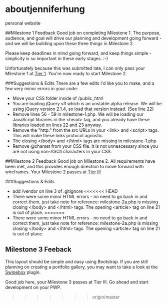 # aboutjenniferhung
personal website

##Milestone 1 Feedback
Good job on completing Milestone 1. The purpose, audience, and goal will drive our planning and development going forward - and we will be building upon these three things in Milestone 2.

Please keep deadlines in mind going forward, and keep things simple - simplicity is so important in these early stages. :-)

Unfortunately because this was submitted late, I can only pass your Milestone 1 at [Tier 1](https://bootcamp-coders.cnm.edu/projects/personal/rubric/). You're now ready to start Milestone 2.

###Suggestions &amp; Edits
There are a few edits I'd like you to make, and a few very minor errors in your code:
- Move your CSS folder inside of /public_html
- You are loading jQuery v3 which is an unstable alpha release. We will be using jQuery version 2.1.4, so load that version instead. (See line 22)
- Remove lines 56 - 59 in milestone-1.php. We will be loading our JavaScript libraries in the &lt;head&gt; tag, and you already have these libraries loaded on lines 22 and 23 anyway.
- Remove the "http:" from the src URLs in your &lt;link&gt; and &lt;script&gt; tags. This will make these links protocol agnostic.
- The closing &lt;/body&gt; and &lt;/html&gt; tags are missing in milestone-1.php
- Remove @charset from your CSS file. It is not unnescessary since you are not using non-ASCII characters in your CSS.

##Milestone 2 Feedback
Good job on Milestone 2. All requirements have been met, and this provides enough direction to move forward with wireframes. Your Milestone 2 passes at [Tier III](https://bootcamp-coders.cnm.edu/projects/personal/rubric/)

###Suggestions &amp; Edits
- add /vendor on line 3 of .gitignore
<<<<<<< HEAD
- There were some minor HTML errors - no need to go back in and correct them, just take note for reference: milestone-2a.php is missing closing &lt;/body&gt; and &lt;/html&gt; tags. 
The opening &lt;article&gt; tag on line 21 is out of place. 
=======
- There were some minor HTML errors - no need to go back in and correct them, just take note for reference: milestone-2a.php is missing closing &lt;/body&gt; and &lt;/html&gt; tags. The opening &lt;article&gt; tag on line 21 is out of place.

## Milestone 3 Feeback
This layout should be simple and easy using Bootstrap. If you are still planning on creating a portfolio gallery, you may want to take a look at the [Swipebox](http://brutaldesign.github.io/swipebox/) plugin. 

Good job here, your Milestone 3 passes at Tier III. Go ahead and start development on your PWP. 
>>>>>>> origin/master
